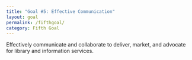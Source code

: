 ```yaml
---
title: "Goal #5: Effective Communication"
layout: goal
permalink: /fifthgoal/
category: Fifth Goal
---
```

Effectively communicate and collaborate to deliver, market, and advocate for library and information services.
